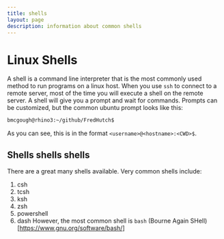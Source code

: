 ```yaml
---
title: shells
layout: page
description: information about common shells
---
```


# Linux Shells

A shell is a command line interpreter that is the most commonly used method to run programs on a linux host.
When you use `ssh` to connect to a remote server, most of the time you will execute a shell on the remote server.
A shell will give you a prompt and wait for commands. Prompts can be customized, but the common ubuntu prompt looks like this:
```bash
bmcgough@rhino3:~/github/FredHutch$ 
```
As you can see, this is in the format `<username>@<hostname>:<CWD>$`.

## Shells shells shells

There are a great many shells available. Very common shells include:
1. csh
1. tcsh
1. ksh
1. zsh
1. powershell
1. dash
However, the most common shell is `bash` (Bourne Again SHell)[https://www.gnu.org/software/bash/]
